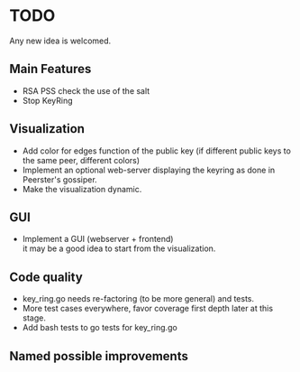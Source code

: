 # TODO

Any new idea is welcomed.

## Main Features
- RSA PSS check the use of the salt
- Stop KeyRing

## Visualization
- Add color for edges function of the public key (if different public keys to the same peer, different colors)
- Implement an optional web-server displaying the keyring as done in Peerster's gossiper.
- Make the visualization dynamic.

## GUI
- Implement a GUI (webserver + frontend)  
  it may be a good idea to start from the visualization.

## Code quality
- key_ring.go needs re-factoring (to be more general) and tests.
- More test cases everywhere, favor coverage first depth later at this stage.
- Add bash tests to go tests for key_ring.go

## Named possible improvements
